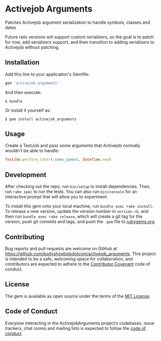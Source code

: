 # Activejob Arguments

Patches Activejob argument serialization to handle symbols, classes and dates

Future rails versions will support custom serializers, so the goal is to patch for now,
add serializers support, and then transition to adding serializers to Activejob without patching.

## Installation

Add this line to your application's Gemfile:

```ruby
gem 'activejob_arguments'
```

And then execute:

    $ bundle

Or install it yourself as:

    $ gem install activejob_arguments

## Usage

Create a TestJob and pass some arguments that Activejob normally wouldn't be able to handle:

```ruby
TestJob.perform_later(:some_symbol, DateTime.now)
```

## Development

After checking out the repo, run `bin/setup` to install dependencies. Then, run `rake spec` to run the tests. You can also run `bin/console` for an interactive prompt that will allow you to experiment.

To install this gem onto your local machine, run `bundle exec rake install`. To release a new version, update the version number in `version.rb`, and then run `bundle exec rake release`, which will create a git tag for the version, push git commits and tags, and push the `.gem` file to [rubygems.org](https://rubygems.org).

## Contributing

Bug reports and pull requests are welcome on GitHub at https://github.com/bodyshopbidsdotcom/activejob_arguments. This project is intended to be a safe, welcoming space for collaboration, and contributors are expected to adhere to the [Contributor Covenant](http://contributor-covenant.org) code of conduct.

## License

The gem is available as open source under the terms of the [MIT License](https://opensource.org/licenses/MIT).

## Code of Conduct

Everyone interacting in the ActivejobArguments project’s codebases, issue trackers, chat rooms and mailing lists is expected to follow the [code of conduct](https://github.com/bodyshopbidsdotcom/activejob_arguments/blob/master/CODE_OF_CONDUCT.md).
